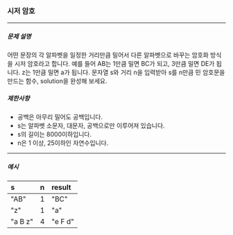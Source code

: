 ### 시저 암호

***

##### 문제 설명

어떤 문장의 각 알파벳을 일정한 거리만큼 밀어서 다른 알파벳으로 바꾸는 암호화 방식을 시저 암호라고 합니다. 예를 들어 AB는 1만큼 밀면 BC가 되고, 3만큼 밀면 DE가 됩니다. z는 1만큼 밀면 a가 됩니다. 문자열 s와 거리 n을 입력받아 s를 n만큼 민 암호문을 만드는 함수, solution을 완성해 보세요.


##### 제한사항
 - 공백은 아무리 밀어도 공백입니다.
 - s는 알파벳 소문자, 대문자, 공백으로만 이루어져 있습니다.
 - s의 길이는 8000이하입니다.
 - n은 1 이상, 25이하인 자연수입니다.

-----

##### 예시
| s | n | result |
| :-| :-| :-|
| "AB" | 1 | "BC" |
| "z" | 1 | "a" |
| "a B z" | 4 | "e F d" |
